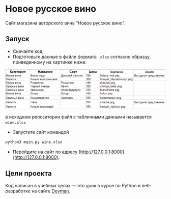 # Новое русское вино

Сайт магазина авторского вина "Новое русское вино".

## Запуск

- Скачайте код;
- Подготовьте данные в файле формата ```.xlsx``` согласно образцу, приведенному на картинке ниже:

![](https://github.com/AlBan52/Elite_wines/blob/main/screenshot/wines_data.png)

в исходном репозитории файл с табличными данными называется ```wine.xlsx```
- Запустите сайт командой 
```bash
python3 main.py wine.xlsx
```
- Перейдите на сайт по адресу [http://127.0.0.1:8000](http://127.0.0.1:8000).

## Цели проекта

Код написан в учебных целях — это урок в курсе по Python и веб-разработке на сайте [Devman](https://dvmn.org).
